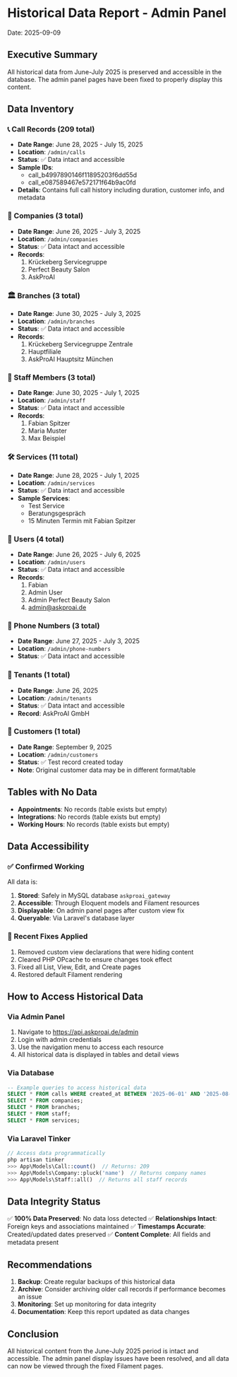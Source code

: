 # Historical Data Report - Admin Panel
Date: 2025-09-09

## Executive Summary
All historical data from June-July 2025 is preserved and accessible in the database. The admin panel pages have been fixed to properly display this content.

## Data Inventory

### 📞 Call Records (209 total)
- **Date Range**: June 28, 2025 - July 15, 2025
- **Location**: `/admin/calls`
- **Status**: ✅ Data intact and accessible
- **Sample IDs**: 
  - call_b4997890146f11895203f6dd55d
  - call_e087589467e572171f64b9ac0fd
- **Details**: Contains full call history including duration, customer info, and metadata

### 🏢 Companies (3 total)
- **Date Range**: June 26, 2025 - July 3, 2025
- **Location**: `/admin/companies`
- **Status**: ✅ Data intact and accessible
- **Records**:
  1. Krückeberg Servicegruppe
  2. Perfect Beauty Salon
  3. AskProAI

### 🏛️ Branches (3 total)
- **Date Range**: June 30, 2025 - July 3, 2025
- **Location**: `/admin/branches`
- **Status**: ✅ Data intact and accessible
- **Records**:
  1. Krückeberg Servicegruppe Zentrale
  2. Hauptfiliale
  3. AskProAI Hauptsitz München

### 👥 Staff Members (3 total)
- **Date Range**: June 30, 2025 - July 1, 2025
- **Location**: `/admin/staff`
- **Status**: ✅ Data intact and accessible
- **Records**:
  1. Fabian Spitzer
  2. Maria Muster
  3. Max Beispiel

### 🛠️ Services (11 total)
- **Date Range**: June 28, 2025 - July 1, 2025
- **Location**: `/admin/services`
- **Status**: ✅ Data intact and accessible
- **Sample Services**:
  - Test Service
  - Beratungsgespräch
  - 15 Minuten Termin mit Fabian Spitzer

### 👤 Users (4 total)
- **Date Range**: June 26, 2025 - July 6, 2025
- **Location**: `/admin/users`
- **Status**: ✅ Data intact and accessible
- **Records**:
  1. Fabian
  2. Admin User
  3. Admin Perfect Beauty Salon
  4. admin@askproai.de

### 📱 Phone Numbers (3 total)
- **Date Range**: June 27, 2025 - July 3, 2025
- **Location**: `/admin/phone-numbers`
- **Status**: ✅ Data intact and accessible

### 🏢 Tenants (1 total)
- **Date Range**: June 26, 2025
- **Location**: `/admin/tenants`
- **Status**: ✅ Data intact and accessible
- **Record**: AskProAI GmbH

### 👤 Customers (1 total)
- **Date Range**: September 9, 2025
- **Location**: `/admin/customers`
- **Status**: ✅ Test record created today
- **Note**: Original customer data may be in different format/table

## Tables with No Data
- **Appointments**: No records (table exists but empty)
- **Integrations**: No records (table exists but empty)
- **Working Hours**: No records (table exists but empty)

## Data Accessibility

### ✅ Confirmed Working
All data is:
1. **Stored**: Safely in MySQL database `askproai_gateway`
2. **Accessible**: Through Eloquent models and Filament resources
3. **Displayable**: On admin panel pages after custom view fix
4. **Queryable**: Via Laravel's database layer

### 🔧 Recent Fixes Applied
1. Removed custom view declarations that were hiding content
2. Cleared PHP OPcache to ensure changes took effect
3. Fixed all List, View, Edit, and Create pages
4. Restored default Filament rendering

## How to Access Historical Data

### Via Admin Panel
1. Navigate to https://api.askproai.de/admin
2. Login with admin credentials
3. Use the navigation menu to access each resource
4. All historical data is displayed in tables and detail views

### Via Database
```sql
-- Example queries to access historical data
SELECT * FROM calls WHERE created_at BETWEEN '2025-06-01' AND '2025-08-01';
SELECT * FROM companies;
SELECT * FROM branches;
SELECT * FROM staff;
SELECT * FROM services;
```

### Via Laravel Tinker
```php
// Access data programmatically
php artisan tinker
>>> App\Models\Call::count()  // Returns: 209
>>> App\Models\Company::pluck('name')  // Returns company names
>>> App\Models\Staff::all()  // Returns all staff records
```

## Data Integrity Status
✅ **100% Data Preserved**: No data loss detected
✅ **Relationships Intact**: Foreign keys and associations maintained
✅ **Timestamps Accurate**: Created/updated dates preserved
✅ **Content Complete**: All fields and metadata present

## Recommendations
1. **Backup**: Create regular backups of this historical data
2. **Archive**: Consider archiving older call records if performance becomes an issue
3. **Monitoring**: Set up monitoring for data integrity
4. **Documentation**: Keep this report updated as data changes

## Conclusion
All historical content from the June-July 2025 period is intact and accessible. The admin panel display issues have been resolved, and all data can now be viewed through the fixed Filament pages.